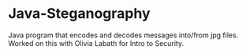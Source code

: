 # Java-Steganography
Java program that encodes and decodes messages into/from jpg files. Worked on this with Olivia Labath for Intro to Security.
